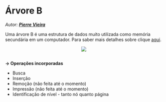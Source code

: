 # Árvore B
<i>Autor: <b>[Pierre Vieira](https://github.com/PierreVieira)</b></i><br>

Uma árvore B é uma estrutura de dados muito utilizada como memória secundária em um computador.
Para saber mais detalhes sobre clique [aqui](https://pt.wikipedia.org/wiki/%C3%81rvore_B).
<p align = "center">
  <img src="https://user-images.githubusercontent.com/49538805/78466162-779acf00-76d4-11ea-80d9-289b8175e2f8.png"><br>
</p>

##
<b>-> Operações incorporadas</b>

- Busca
- Inserção
- Remoção (não feita até o momento)
- Impressão (não feita até o momento)
- Identificação de nível - tanto nó quanto página
